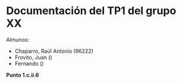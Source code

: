 # Documentación del TP1 del grupo XX

Almunos:
  - Chaparro, Raúl Antonio (96222)
  - Frovito, Juan ()
  - Fernando ()
  
__Punto 1.c.ii.6__ 

